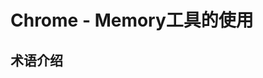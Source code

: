 <!--
 * @Author: Kaiser
 * @Date: 2020-05-20 12:45:34
 * @Last Modified by: Kaiser
 * @Last Modified time: 2020-05-27 10:02:32
 * @Description: chrome中的memory工作
--> 

# Chrome - Memory工具的使用

## 术语介绍

